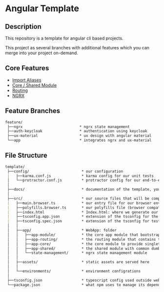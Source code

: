 # Angular Template

## Description

This repository is a template for angular cli based projects.

This project as several branches with additional features which you can merge into your project on-demand.

## Core Features

- [Import Aliases](docs/core/ImportAlias.md)
- [Core / Shared Module](docs/core/CoreSharedModule.md)
- [Routing](docs/core/Routing.md)
- [NGRX](docs/ngrx/Module.md)

## Feature Branches

```markdown
feature/
 ├──ngrx                          * ngrx state management
 ├──auth-keycloak                 * authentication using keycloak
 ├──ux-material                   * ux design with angular material
 └──app                           * integrates ngrx and ux-material
```

## File Structure

```markdown
template/
 ├──config/                        * our configuration
 |   ├──karma.conf.js              * karma config for our unit tests
 │   └──protractor.conf.js         * protractor config for our end-to-end tests
 │
 ├──docs/                          * documentation of the template, you can delete this!
 │
 ├──src/                           * our source files that will be compiled to javascript
 |   ├──main.browser.ts            * our entry file for our browser environment
 |   ├──polyfills.browser.ts       * our polyfills file (browser compatibility)
 |   ├──index.html                 * Index.html: where we generate our index page
 |   ├──tsconfig.app.json          * extension of the tsconfig for the app
 |   ├──tsconfig.spec.json         * extension of the tsconfig for tests
 │   │
 │   ├──app/                       * WebApp: folder
 │   │   ├──app-module/            * the core app module that bootstraps the application
 │   │   ├──app-routing/           * the routing module that contains the routing configuration
 │   │   ├──app-core/              * the core module to provide singleton services and modules for the app module
 │   │   ├──app-shared/            * the shared module with common dumb components
 │   │   └──state-management/      * ngrx state management module
 │   │
 │   ├──assets/                    * static assets are served here
 │   │
 │   └──environments/              * environment configrations
 │
 ├──tsconfig.json                  * typescript config used outside webpack
 └──package.json                   * what npm uses to manage its dependencies
```
